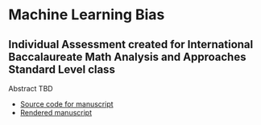 # Machine Learning Bias

## Individual Assessment created for International Baccalaureate Math Analysis and Approaches Standard Level class

Abstract TBD

* [Source code for manuscript](Submission.qmd)
* [Rendered manuscript](Submission.pdf)
